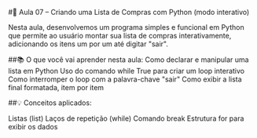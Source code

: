 #🛒 Aula 07 – Criando uma Lista de Compras com Python (modo interativo)

Nesta aula, desenvolvemos um programa simples e funcional em Python que permite ao usuário montar sua lista de compras interativamente, 
adicionando os itens um por um até digitar "sair".

##📚 O que você vai aprender nesta aula:
Como declarar e manipular uma lista em Python
Uso do comando while True para criar um loop interativo
Como interromper o loop com a palavra-chave "sair"
Como exibir a lista final formatada, item por item

##💡 Conceitos aplicados:

Listas (list)
Laços de repetição (while)
Comando break
Estrutura for para exibir os dados
